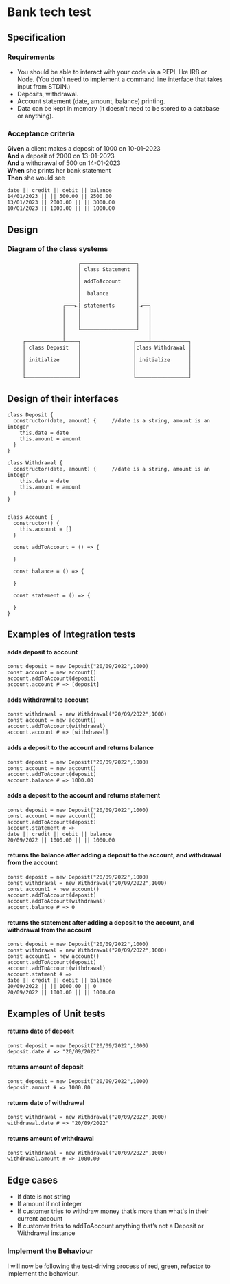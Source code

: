 # Bank tech test

## Specification

### Requirements

- You should be able to interact with your code via a REPL like IRB or Node. (You don't need to implement a command line interface that takes input from STDIN.)
- Deposits, withdrawal.
- Account statement (date, amount, balance) printing.
- Data can be kept in memory (it doesn't need to be stored to a database or anything).

### Acceptance criteria

**Given** a client makes a deposit of 1000 on 10-01-2023  
**And** a deposit of 2000 on 13-01-2023  
**And** a withdrawal of 500 on 14-01-2023  
**When** she prints her bank statement  
**Then** she would see

```
date || credit || debit || balance
14/01/2023 || || 500.00 || 2500.00
13/01/2023 || 2000.00 || || 3000.00
10/01/2023 || 1000.00 || || 1000.00
```

## Design

### Diagram of the class systems

                           ┌──────────────────┐
                           │ class Statement  │
                           │                  │
                           │ addToAccount     │
                           │                  │
                           │  balance         │
                           │                  │
                      ┌───►| statements       │◄──┐
                      │    │                  │   │
                      │    │                  │   │
                      │    │                  │   │
                      │    └──────────────────┘   │
                      │                           │
         ┌────────────┴────┐                 ┌────┴────────────┐
         │ class Deposit   │                 │class Withdrawal │
         │                 │                 │                 │
         │ initialize      │                 │ initialize      │
         │                 │                 │                 │
         │                 │                 │                 │
         └─────────────────┘                 └─────────────────┘

## Design of their interfaces

```
class Deposit {
  constructor(date, amount) {     //date is a string, amount is an integer
    this.date = date
    this.amount = amount
  }
}

class Withdrawal {
  constructor(date, amount) {     //date is a string, amount is an integer
    this.date = date
    this.amount = amount
  }
}


class Account {
  constructor() {
    this.account = []
  }

  const addToAccount = () => {

  }

  const balance = () => {

  }

  const statement = () => {

  }
}
```

## Examples of Integration tests

#### adds deposit to account

```
const deposit = new Deposit("20/09/2022",1000)
const account = new account()
account.addToAccount(deposit)
account.account # => [deposit]
```

#### adds withdrawal to account

```
const withdrawal = new Withdrawal("20/09/2022",1000)
const account = new account()
account.addToAccount(withdrawal)
account.account # => [withdrawal]
```

#### adds a deposit to the account and returns balance

```
const deposit = new Deposit("20/09/2022",1000)
const account = new account()
account.addToAccount(deposit)
account.balance # => 1000.00
```

#### adds a deposit to the account and returns statement

```
const deposit = new Deposit("20/09/2022",1000)
const account = new account()
account.addToAccount(deposit)
account.statement # =>
date || credit || debit || balance
20/09/2022 || 1000.00 || || 1000.00
```

#### returns the balance after adding a deposit to the account, and withdrawal from the account

```
const deposit = new Deposit("20/09/2022",1000)
const withdrawal = new Withdrawal("20/09/2022",1000)
const account1 = new account()
account.addToAccount(deposit)
account.addToAccount(withdrawal)
account.balance # => 0
```

#### returns the statement after adding a deposit to the account, and withdrawal from the account

```
const deposit = new Deposit("20/09/2022",1000)
const withdrawal = new Withdrawal("20/09/2022",1000)
const account1 = new account()
account.addToAccount(deposit)
account.addToAccount(withdrawal)
account.statment # =>
date || credit || debit || balance
20/09/2022 || || 1000.00 || 0
20/09/2022 || 1000.00 || || 1000.00
```

## Examples of Unit tests

#### returns date of deposit

```
const deposit = new Deposit("20/09/2022",1000)
deposit.date # => "20/09/2022"
```

#### returns amount of deposit

```
const deposit = new Deposit("20/09/2022",1000)
deposit.amount # => 1000.00
```

#### returns date of withdrawal

```
const withdrawal = new Withdrawal("20/09/2022",1000)
withdrawal.date # => "20/09/2022"
```

#### returns amount of withdrawal

```
const withdrawal = new Withdrawal("20/09/2022",1000)
withdrawal.amount # => 1000.00
```

## Edge cases

- If date is not string
- If amount if not integer
- If customer tries to withdraw money that’s more than what's in their current account
- If customer tries to addToAccount anything that’s not a Deposit or Withdrawal instance

### Implement the Behaviour

I will now be following the test-driving process of red, green, refactor to implement the behaviour.
